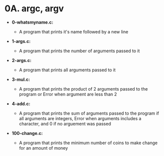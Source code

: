 # 0A. argc, argv

* **0-whatsmyname.c:**
    * A program that prints it's name followed by a new line

* **1-args.c:**
    * A program that prints the number of arguments passed to it

* **2-args.c:**
    * A program that prints all arguments passed to it

* **3-mul.c:**
    * A program that prints the product of 2 arguments passed to the program or Error when argument are less than 2

* **4-add.c:**
    * A program that prints the sum of arguments passed to the program if all arguments are integers, Error when arguments includes a character, and 0 if no arguement was passed

* **100-change.c:**
    * A program that prints the minimum number of coins to make change for an amount of money
